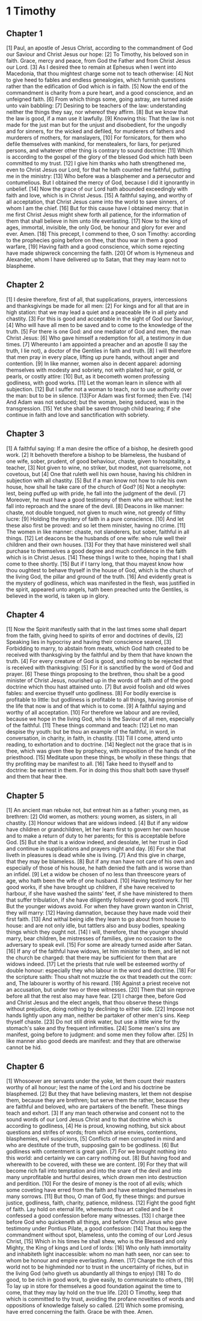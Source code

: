 # 1 Timothy

## Chapter 1 <!-- scripture:1 -->

[1] Paul, an apostle of Jesus Christ, according to the commandment of God our Saviour and Christ Jesus our hope:
[2] To Timothy, his beloved son in faith. Grace, mercy and peace, from God the Father and from Christ Jesus our Lord.
[3] As I desired thee to remain at Ephesus when I went into Macedonia, that thou mightest charge some not to teach otherwise:
[4] Not to give heed to fables and endless genealogies, which furnish questions rather than the edification of God which is in faith.
[5] Now the end of the commandment is charity from a pure heart, and a good conscience, and an unfeigned faith.
[6] From which things some, going astray, are turned aside unto vain babbling:
[7] Desiring to be teachers of the law: understanding neither the things they say, nor whereof they affirm.
[8] But we know that the law is good, if a man use it lawfully.
[9] Knowing this: That the law is not made for the just man but for the unjust and disobedient, for the ungodly and for sinners, for the wicked and defiled, for murderers of fathers and murderers of mothers, for manslayers,
[10] For fornicators, for them who defile themselves with mankind, for menstealers, for liars, for perjured persons, and whatever other thing is contrary to sound doctrine:
[11] Which is according to the gospel of the glory of the blessed God which hath been committed to my trust.
[12] I give him thanks who hath strengthened me, even to Christ Jesus our Lord, for that he hath counted me faithful, putting me in the ministry:
[13] Who before was a blasphemer and a persecutor and contumelious. But I obtained the mercy of God, because I did it ignorantly in unbelief.
[14] Now the grace of our Lord hath abounded exceedingly with faith and love, which is in Christ Jesus.
[15] A faithful saying, and worthy of all acceptation, that Christ Jesus came into the world to save sinners, of whom I am the chief.
[16] But for this cause have I obtained mercy: that in me first Christ Jesus might shew forth all patience, for the information of them that shall believe in him unto life everlasting.
[17] Now to the king of ages, immortal, invisible, the only God, be honour and glory for ever and ever. Amen.
[18] This precept, I commend to thee, O son Timothy: according to the prophecies going before on thee, that thou war in them a good warfare,
[19] Having faith and a good conscience, which some rejecting have made shipwreck concerning the faith.
[20] Of whom is Hymeneus and Alexander, whom I have delivered up to Satan, that they may learn not to blaspheme.

## Chapter 2 <!-- scripture:2 -->

[1] I desire therefore, first of all, that supplications, prayers, intercessions and thanksgivings be made for all men:
[2] For kings and for all that are in high station: that we may lead a quiet and a peaceable life in all piety and chastity.
[3] For this is good and acceptable in the sight of God our Saviour,
[4] Who will have all men to be saved and to come to the knowledge of the truth.
[5] For there is one God: and one mediator of God and men, the man Christ Jesus:
[6] Who gave himself a redemption for all, a testimony in due times.
[7] Whereunto I am appointed a preacher and an apostle (I say the truth, I lie not), a doctor of the Gentiles in faith and truth.
[8] I will therefore that men pray in every place, lifting up pure hands, without anger and contention.
[9] In like manner, women also in decent apparel: adorning themselves with modesty and sobriety, not with plaited hair, or gold, or pearls, or costly attire:
[10] But, as it becometh women professing godliness, with good works.
[11] Let the woman learn in silence with all subjection.
[12] But I suffer not a woman to teach, nor to use authority over the man: but to be in silence.
[13]For Adam was first formed; then Eve.
[14] And Adam was not seduced; but the woman, being seduced, was in the transgression.
[15] Yet she shall be saved through child bearing; if she continue in faith and love and sanctification with sobriety.

## Chapter 3 <!-- scripture:3 -->

[1] A faithful saying: If a man desire the office of a bishop, he desireth good work.
[2] It behoveth therefore a bishop to be blameless, the husband of one wife, sober, prudent, of good behaviour, chaste, given to hospitality, a teacher,
[3] Not given to wine, no striker, but modest, not quarrelsome, not covetous, but
[4] One that ruleth well his own house, having his children in subjection with all chastity.
[5] But if a man know not how to rule his own house, how shall he take care of the church of God?
[6] Not a neophyte: lest, being puffed up with pride, he fall into the judgment of the devil.
[7] Moreover, he must have a good testimony of them who are without: lest he fall into reproach and the snare of the devil.
[8] Deacons in like manner: chaste, not double tongued, not given to much wine, not greedy of filthy lucre:
[9] Holding the mystery of faith in a pure conscience.
[10] And let these also first be proved: and so let them minister, having no crime.
[11] The women in like manner: chaste, not slanderers, but sober, faithful in all things.
[12] Let deacons be the husbands of one wife: who rule well their children and their own houses.
[13] For they that have ministered well shall purchase to themselves a good degree and much confidence in the faith which is in Christ Jesus.
[14] These things I write to thee, hoping that I shall come to thee shortly.
[15] But if I tarry long, that thou mayest know how thou oughtest to behave thyself in the house of God, which is the church of the living God, the pillar and ground of the truth.
[16] And evidently great is the mystery of godliness, which was manifested in the flesh, was justified in the spirit, appeared unto angels, hath been preached unto the Gentiles, is believed in the world, is taken up in glory.

## Chapter 4 <!-- scripture:4 -->

[1] Now the Spirit manifestly saith that in the last times some shall depart from the faith, giving heed to spirits of error and doctrines of devils,
[2] Speaking lies in hypocrisy and having their conscience seared,
[3] Forbidding to marry, to abstain from meats, which God hath created to be received with thanksgiving by the faithful and by them that have known the truth.
[4] For every creature of God is good, and nothing to be rejected that is received with thanksgiving:
[5] For it is sanctified by the word of God and prayer.
[6] These things proposing to the brethren, thou shalt be a good minister of Christ Jesus, nourished up in the words of faith and of the good doctrine which thou hast attained unto.
[7] But avoid foolish and old wives fables: and exercise thyself unto godliness.
[8] For bodily exercise is profitable to little: but godliness is profitable to all things, having promise of the life that now is and of that which is to come.
[9] A faithful saying and worthy of all acceptation.
[10] For therefore we labour and are reviled, because we hope in the living God, who is the Saviour of all men, especially of the faithful.
[11] These things command and teach:
[12] Let no man despise thy youth: but be thou an example of the faithful, in word, in conversation, in charity, in faith, in chastity.
[13] Till I come, attend unto reading, to exhortation and to doctrine.
[14] Neglect not the grace that is in thee, which was given thee by prophecy, with imposition of the hands of the priesthood.
[15] Meditate upon these things, be wholly in these things: that thy profiting may be manifest to all.
[16] Take heed to thyself and to doctrine: be earnest in them. For in doing this thou shalt both save thyself and them that hear thee.

## Chapter 5 <!-- scripture:5 -->

[1] An ancient man rebuke not, but entreat him as a father: young men, as brethren:
[2] Old women, as mothers: young women, as sisters, in all chastity.
[3] Honour widows that are widows indeed.
[4] But if any widow have children or grandchildren, let her learn first to govern her own house and to make a return of duty to her parents; for this is acceptable before God.
[5] But she that is a widow indeed, and desolate, let her trust in God and continue in supplications and prayers night and day.
[6] For she that liveth in pleasures is dead while she is living.
[7] And this give in charge, that they may be blameless.
[8] But if any man have not care of his own and especially of those of his house, he hath denied the faith and is worse than an infidel.
[9] Let a widow be chosen of no less than threescore years of age, who hath been the wife of one husband.
[10] Having testimony for her good works, if she have brought up children, if she have received to harbour, if she have washed the saints' feet, if she have ministered to them that suffer tribulation, if she have diligently followed every good work.
[11] But the younger widows avoid. For when they have grown wanton in Christ, they will marry:
[12] Having damnation, because they have made void their first faith.
[13] And withal being idle they learn to go about from house to house: and are not only idle, but tattlers also and busy bodies, speaking things which they ought not.
[14] I will, therefore, that the younger should marry, bear children, be mistresses of families, give no occasion to the adversary to speak evil.
[15] For some are already turned aside after Satan.
[16] If any of the faithful have widows, let him minister to them, and let not the church be charged: that there may be sufficient for them that are widows indeed.
[17] Let the priests that rule well be esteemed worthy of double honour: especially they who labour in the word and doctrine.
[18] For the scripture saith: Thou shalt not muzzle the ox that treadeth out the corn: and, The labourer is worthy of his reward.
[19] Against a priest receive not an accusation, but under two or three witnesses.
[20] Them that sin reprove before all that the rest also may have fear.
[21] I charge thee, before God and Christ Jesus and the elect angels, that thou observe these things without prejudice, doing nothing by declining to either side.
[22] Impose not hands lightly upon any man, neither be partaker of other men's sins. Keep thyself chaste.
[23] Do not still drink water, but use a little wine for thy stomach's sake and thy frequent infirmities.
[24] Some men's sins are manifest, going before to judgment: and some men they follow after.
[25] In like manner also good deeds are manifest: and they that are otherwise cannot be hid.

## Chapter 6 <!-- scripture:6 -->

[1] Whosoever are servants under the yoke, let them count their masters worthy of all honour; lest the name of the Lord and his doctrine be blasphemed.
[2] But they that have believing masters, let them not despise them, because they are brethren; but serve them the rather, because they are faithful and beloved, who are partakers of the benefit. These things teach and exhort.
[3] If any man teach otherwise and consent not to the sound words of our Lord Jesus Christ and to that doctrine which is according to godliness,
[4] He is proud, knowing nothing, but sick about questions and strifes of words; from which arise envies, contentions, blasphemies, evil suspicions,
[5] Conflicts of men corrupted in mind and who are destitute of the truth, supposing gain to be godliness.
[6] But godliness with contentment is great gain.
[7] For we brought nothing into this world: and certainly we can carry nothing out.
[8] But having food and wherewith to be covered, with these we are content.
[9] For they that will become rich fall into temptation and into the snare of the devil and into many unprofitable and hurtful desires, which drown men into destruction and perdition.
[10] For the desire of money is the root of all evils; which some coveting have erred from the faith and have entangled themselves in many sorrows.
[11] But thou, O man of God, fly these things: and pursue justice, godliness, faith, charity, patience, mildness.
[12] Fight the good fight of faith. Lay hold on eternal life, whereunto thou art called and be it confessed a good confession before many witnesses.
[13] I charge thee before God who quickeneth all things, and before Christ Jesus who gave testimony under Pontius Pilate, a good confession:
[14] That thou keep the commandment without spot, blameless, unto the coming of our Lord Jesus Christ,
[15] Which in his times he shall shew, who is the Blessed and only Mighty, the King of kings and Lord of lords:
[16] Who only hath immortality and inhabiteth light inaccessible: whom no man hath seen, nor can see: to whom be honour and empire everlasting. Amen.
[17] Charge the rich of this world not to be highminded nor to trust in the uncertainty of riches, but in the living God (who giveth us abundantly all things to enjoy)
[18] To do good, to be rich in good work, to give easily, to communicate to others,
[19] To lay up in store for themselves a good foundation against the time to come, that they may lay hold on the true life.
[20] O Timothy, keep that which is committed to thy trust, avoiding the profane novelties of words and oppositions of knowledge falsely so called.
[21] Which some promising, have erred concerning the faith. Grace be with thee. Amen.
